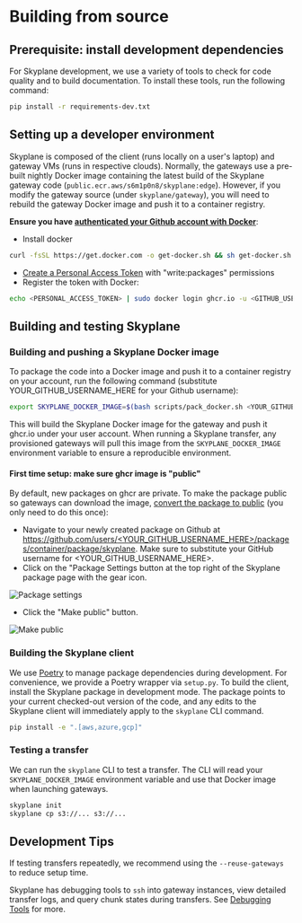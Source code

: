 # Building from source

## Prerequisite: install development dependencies
For Skyplane development, we use a variety of tools to check for code quality and to build documentation. To install these tools, run the following command:
```bash
pip install -r requirements-dev.txt
```

## Setting up a developer environment

Skyplane is composed of the client (runs locally on a user's laptop) and gateway VMs (runs in respective clouds). Normally, the gateways use a pre-built nightly Docker image containing the latest build of the Skyplane gateway code (`public.ecr.aws/s6m1p0n8/skyplane:edge`). However, if you modify the gateway source (under `skyplane/gateway`), you will need to rebuild the gateway Docker image and push it to a container registry.

**Ensure you have [authenticated your Github account with Docker](https://docs.github.com/en/packages/working-with-a-github-packages-registry/working-with-the-container-registry#authenticating-to-the-container-registry)**:

* Install docker
```bash
curl -fsSL https://get.docker.com -o get-docker.sh && sh get-docker.sh
```
* [Create a Personal Access Token](https://github.com/settings/tokens/new) with "write:packages" permissions
* Register the token with Docker:
```bash
echo <PERSONAL_ACCESS_TOKEN> | sudo docker login ghcr.io -u <GITHUB_USERNAME> --password-stdin
```

## Building and testing Skyplane

### Building and pushing a Skyplane Docker image
To package the code into a Docker image and push it to a container registry on your account, run the following command (substitute YOUR_GITHUB_USERNAME_HERE for your Github username):

```bash
export SKYPLANE_DOCKER_IMAGE=$(bash scripts/pack_docker.sh <YOUR_GITHUB_USERNAME_HERE>)
```

This will build the Skyplane Docker image for the gateway and push it ghcr.io under your user account. When running a Skyplane transfer, any provisioned gateways will pull this image from the `SKYPLANE_DOCKER_IMAGE` environment variable to ensure a reproducible environment.

#### First time setup: make sure ghcr image is "public"

By default, new packages on ghcr are private. To make the package public so gateways can download the image, [convert the package to public](https://docs.github.com/en/packages/learn-github-packages/configuring-a-packages-access-control-and-visibility#configuring-visibility-of-container-images-for-your-personal-account) (you only need to do this once):
* Navigate to your newly created package on Github at [https://github.com/users/<YOUR_GITHUB_USERNAME_HERE>/packages/container/package/skyplane](https://github.com/users/<YOUR_GITHUB_USERNAME_HERE>/packages/container/package/skyplane). Make sure to substitute your GitHub username for <YOUR_GITHUB_USERNAME_HERE>.
* Click on the "Package Settings button at the top right of the Skyplane package page with the gear icon.

![Package settings](https://user-images.githubusercontent.com/453850/182975365-61d5e6f8-9d95-4445-8bdf-171f53f55c68.png)

* Click the "Make public" button.

![Make public](https://user-images.githubusercontent.com/453850/182975358-e2b66f9b-963b-432d-9b3c-d03b22e5ea1a.png)

### Building the Skyplane client
We use [Poetry](https://python-poetry.org/) to manage package dependencies during development. For convenience, we provide a Poetry wrapper via `setup.py`. To build the client, install the Skyplane package in development mode. The package points to your current checked-out version of the code, and any edits to the Skyplane client will immediately apply to the `skyplane` CLI command.
```bash
pip install -e ".[aws,azure,gcp]"
```

### Testing a transfer
We can run the `skyplane` CLI to test a transfer. The CLI will read your `SKYPLANE_DOCKER_IMAGE` environment variable and use that Docker image when launching gateways.

```bash
skyplane init
skyplane cp s3://... s3://...
```

## Development Tips 
If testing transfers repeatedly, we recommend using the `--reuse-gateways` to reduce setup time. 

Skyplane has debugging tools to `ssh` into gateway instances, view detailed transfer logs, and query chunk states during transfers. See [Debugging Tools](debugging.md) for more. 
